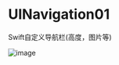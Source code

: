 # UINavigation01
Swift自定义导航栏(高度，图片等)


 ![image](http://img.blog.csdn.net/20170103012126979?watermark/2/text/aHR0cDovL2Jsb2cuY3Nkbi5uZXQvdTAxMjcyNDk0Nw==/font/5a6L5L2T/fontsize/400/fill/I0JBQkFCMA==/dissolve/70/gravity/SouthEast)